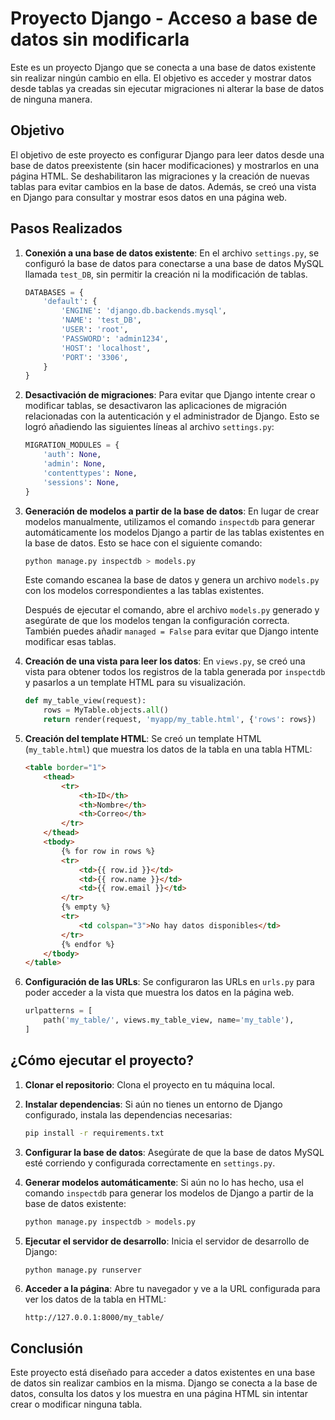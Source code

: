 # Proyecto Django - Acceso a base de datos sin modificarla

Este es un proyecto Django que se conecta a una base de datos existente sin realizar ningún cambio en ella. El objetivo es acceder y mostrar datos desde tablas ya creadas sin ejecutar migraciones ni alterar la base de datos de ninguna manera.

## Objetivo

El objetivo de este proyecto es configurar Django para leer datos desde una base de datos preexistente (sin hacer modificaciones) y mostrarlos en una página HTML. Se deshabilitaron las migraciones y la creación de nuevas tablas para evitar cambios en la base de datos. Además, se creó una vista en Django para consultar y mostrar esos datos en una página web.

## Pasos Realizados

1. **Conexión a una base de datos existente**:
   En el archivo `settings.py`, se configuró la base de datos para conectarse a una base de datos MySQL llamada `test_DB`, sin permitir la creación ni la modificación de tablas.

   ```python
   DATABASES = {
       'default': {
           'ENGINE': 'django.db.backends.mysql',
           'NAME': 'test_DB',
           'USER': 'root',
           'PASSWORD': 'admin1234',
           'HOST': 'localhost',
           'PORT': '3306',
       }
   }
   ```

2. **Desactivación de migraciones**:
   Para evitar que Django intente crear o modificar tablas, se desactivaron las aplicaciones de migración relacionadas con la autenticación y el administrador de Django. Esto se logró añadiendo las siguientes líneas al archivo `settings.py`:

   ```python
   MIGRATION_MODULES = {
       'auth': None,
       'admin': None,
       'contenttypes': None,
       'sessions': None,
   }
   ```

3. **Generación de modelos a partir de la base de datos**:
   En lugar de crear modelos manualmente, utilizamos el comando `inspectdb` para generar automáticamente los modelos Django a partir de las tablas existentes en la base de datos. Esto se hace con el siguiente comando:

   ```bash
   python manage.py inspectdb > models.py
   ```

   Este comando escanea la base de datos y genera un archivo `models.py` con los modelos correspondientes a las tablas existentes.

   Después de ejecutar el comando, abre el archivo `models.py` generado y asegúrate de que los modelos tengan la configuración correcta. También puedes añadir `managed = False` para evitar que Django intente modificar esas tablas.

4. **Creación de una vista para leer los datos**:
   En `views.py`, se creó una vista para obtener todos los registros de la tabla generada por `inspectdb` y pasarlos a un template HTML para su visualización.

   ```python
   def my_table_view(request):
       rows = MyTable.objects.all()
       return render(request, 'myapp/my_table.html', {'rows': rows})
   ```

5. **Creación del template HTML**:
   Se creó un template HTML (`my_table.html`) que muestra los datos de la tabla en una tabla HTML:

   ```html
   <table border="1">
       <thead>
           <tr>
               <th>ID</th>
               <th>Nombre</th>
               <th>Correo</th>
           </tr>
       </thead>
       <tbody>
           {% for row in rows %}
           <tr>
               <td>{{ row.id }}</td>
               <td>{{ row.name }}</td>
               <td>{{ row.email }}</td>
           </tr>
           {% empty %}
           <tr>
               <td colspan="3">No hay datos disponibles</td>
           </tr>
           {% endfor %}
       </tbody>
   </table>
   ```

6. **Configuración de las URLs**:
   Se configuraron las URLs en `urls.py` para poder acceder a la vista que muestra los datos en la página web.

   ```python
   urlpatterns = [
       path('my_table/', views.my_table_view, name='my_table'),
   ]
   ```

## ¿Cómo ejecutar el proyecto?

1. **Clonar el repositorio**:
   Clona el proyecto en tu máquina local.

2. **Instalar dependencias**:
   Si aún no tienes un entorno de Django configurado, instala las dependencias necesarias:

   ```bash
   pip install -r requirements.txt
   ```

3. **Configurar la base de datos**:
   Asegúrate de que la base de datos MySQL esté corriendo y configurada correctamente en `settings.py`.

4. **Generar modelos automáticamente**:
   Si aún no lo has hecho, usa el comando `inspectdb` para generar los modelos de Django a partir de la base de datos existente:

   ```bash
   python manage.py inspectdb > models.py
   ```

5. **Ejecutar el servidor de desarrollo**:
   Inicia el servidor de desarrollo de Django:

   ```bash
   python manage.py runserver
   ```

6. **Acceder a la página**:
   Abre tu navegador y ve a la URL configurada para ver los datos de la tabla en HTML:

   ```
   http://127.0.0.1:8000/my_table/
   ```

## Conclusión

Este proyecto está diseñado para acceder a datos existentes en una base de datos sin realizar cambios en la misma. Django se conecta a la base de datos, consulta los datos y los muestra en una página HTML sin intentar crear o modificar ninguna tabla.
